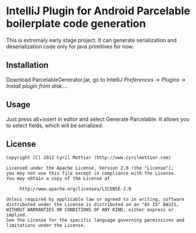 # IntelliJ Plugin for Android Parcelable boilerplate code generation

This is extremaly early stage project. It can generate serialization and deserialization
code only for java primitives for now.

## Installation

Download ParcelableGenerator.jar, go to IntelliJ *Preferences* -> *Plugins* -> *Install plugin from disk...*.

## Usage

Just press alt+insert in editor and select Generate Parcelable. It allows you to select
fields, which will be serialized.

## License

	Copyright (C) 2012 Cyril Mottier (http://www.cyrilmottier.com)

	Licensed under the Apache License, Version 2.0 (the "License");
	you may not use this file except in compliance with the License.
	You may obtain a copy of the License at

	     http://www.apache.org/licenses/LICENSE-2.0

	Unless required by applicable law or agreed to in writing, software
	distributed under the License is distributed on an "AS IS" BASIS,
	WITHOUT WARRANTIES OR CONDITIONS OF ANY KIND, either express or implied.
	See the License for the specific language governing permissions and
	limitations under the License.
